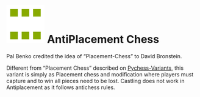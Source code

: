 # ![AntiPlacement](https://github.com/gbtami/pychess-variants/blob/master/static/icons/placement.svg) AntiPlacement Chess

Pal Benko credited the idea of “Placement-Chess” to David Bronstein.

Different from “Placement Chess” described on [Pychess-Variants](https://www.pychess.org/variants/placement), this variant is simply as Placement chess and modification where players must capture and to win all pieces need to be lost. Castling does not work in Antiplacement as it follows antichess rules.